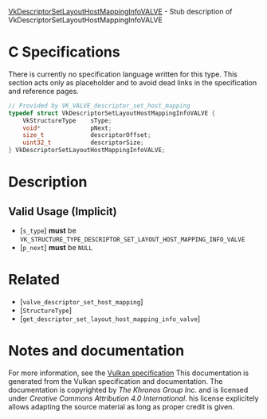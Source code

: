 [VkDescriptorSetLayoutHostMappingInfoVALVE](https://www.khronos.org/registry/vulkan/specs/1.3-extensions/man/html/VkDescriptorSetLayoutHostMappingInfoVALVE.html) - Stub description of VkDescriptorSetLayoutHostMappingInfoVALVE

# C Specifications
There is currently no specification language written for this type.
This section acts only as placeholder and to avoid dead links in the
specification and reference pages.
```c
// Provided by VK_VALVE_descriptor_set_host_mapping
typedef struct VkDescriptorSetLayoutHostMappingInfoVALVE {
    VkStructureType    sType;
    void*              pNext;
    size_t             descriptorOffset;
    uint32_t           descriptorSize;
} VkDescriptorSetLayoutHostMappingInfoVALVE;
```

# Description
## Valid Usage (Implicit)
-  [`s_type`] **must**  be `VK_STRUCTURE_TYPE_DESCRIPTOR_SET_LAYOUT_HOST_MAPPING_INFO_VALVE`
-  [`p_next`] **must**  be `NULL`

# Related
- [`valve_descriptor_set_host_mapping`]
- [`StructureType`]
- [`get_descriptor_set_layout_host_mapping_info_valve`]

# Notes and documentation
For more information, see the [Vulkan specification](https://www.khronos.org/registry/vulkan/specs/1.3-extensions/html/vkspec.html)
This documentation is generated from the Vulkan specification and documentation.
The documentation is copyrighted by *The Khronos Group Inc.* and is licensed under *Creative Commons Attribution 4.0 International*.
his license explicitely allows adapting the source material as long as proper credit is given.
        